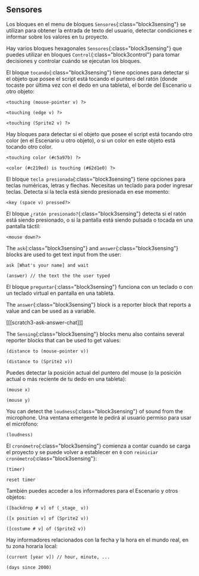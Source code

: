 ## Sensores

Los bloques en el menu de bloques `Sensores`{:class="block3sensing"} se utilizan para obtener la entrada de texto del usuario, detectar condiciones e informar sobre los valores en tu proyecto.

Hay varios bloques hexagonales `Sensores`{:class="block3sensing"} que puedes utilizar en bloques `Control`{:class="block3control"} para tomar decisiones y controlar cuándo se ejecutan los bloques.

El bloque `tocando`{:class="block3sensing"} tiene opciones para detectar si el objeto que posee el script está tocando el puntero del ratón (donde tocaste por última vez con el dedo en una tableta), el borde del Escenario u otro objeto:

```blocks3
<touching (mouse-pointer v) ?>

<touching (edge v) ?>

<touching (Sprite2 v) ?>
```

Hay bloques para detectar si el objeto que posee el script está tocando otro color (en el Escenario u otro objeto), o si un color en este objeto está tocando otro color.

```blocks3
<touching color (#c5a97b) ?>

<color (#c219ed) is touching (#62d1e0) ?>
```

El bloque `tecla presionada`{:class="block3sensing"} tiene opciones para teclas numéricas, letras y flechas. Necesitas un teclado para poder ingresar teclas. Detecta si la tecla está siendo presionada en ese momento:

```blocks3
<key (space v) pressed?>
```

El bloque `¿ratón presionado?`{:class="block3sensing"} detecta si el ratón está siendo presionado, o si la pantalla está siendo pulsada o tocada en una pantalla táctil:

```blocks3
<mouse down?>
```

The `ask`{:class="block3sensing"} and `answer`{:class="block3sensing"} blocks are used to get text input from the user:

```blocks3
ask [What's your name] and wait

(answer) // the text the the user typed 
```

El bloque `preguntar`{:class="block3sensing"} funciona con un teclado o con un teclado virtual en pantalla en una tableta.

The `answer`{:class="block3sensing"} block is a reporter block that reports a value and can be used as a variable.

[[[scratch3-ask-answer-chat]]]

The `Sensing`{:class="block3sensing"} blocks menu also contains several reporter blocks that can be used to get values:

```blocks3
(distance to (mouse-pointer v))

(distance to (Sprite2 v))
```

Puedes detectar la posición actual del puntero del mouse (o la posición actual o más reciente de tu dedo en una tableta):

```blocks3
(mouse x)

(mouse y)
```

You can detect the `loudness`{:class="block3sensing"} of sound from the microphone. Una ventana emergente le pedirá al usuario permiso para usar el micrófono:

```blocks3
(loudness)
```

El `cronómetro`{:class="block3sensing"} comienza a contar cuando se carga el proyecto y se puede volver a establecer en `0` con `reiniciar cronómetro`{:class="block3sensing"}:

```blocks3
(timer)

reset timer
```

También puedes acceder a los informadores para el Escenario y otros objetos:

```blocks3
([backdrop # v] of (_stage_ v))

([x position v] of (Sprite2 v))

([costume # v] of (Sprite2 v))
```

Hay informadores relacionados con la fecha y la hora en el mundo real, en tu zona horaria local:

```blocks3
(current [year v]) // hour, minute, ...

(days since 2000)
```

